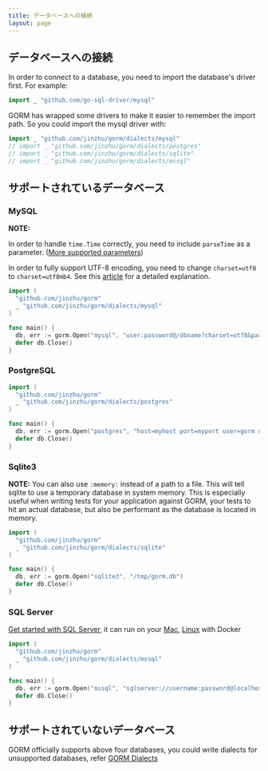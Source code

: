 ```yaml
---
title: データベースへの接続
layout: page
---
```


## データベースへの接続

In order to connect to a database, you need to import the database's driver first. For example:

```go
import _ "github.com/go-sql-driver/mysql"
```

GORM has wrapped some drivers to make it easier to remember the import path. So you could import the mysql driver with:

```go
import _ "github.com/jinzhu/gorm/dialects/mysql"
// import _ "github.com/jinzhu/gorm/dialects/postgres"
// import _ "github.com/jinzhu/gorm/dialects/sqlite"
// import _ "github.com/jinzhu/gorm/dialects/mssql"
```

## サポートされているデータベース

### MySQL

**NOTE:**

In order to handle `time.Time` correctly, you need to include `parseTime` as a parameter. ([More supported parameters](https://github.com/go-sql-driver/mysql#parameters))

In order to fully support UTF-8 encoding, you need to change `charset=utf8` to `charset=utf8mb4`. See this [article](https://mathiasbynens.be/notes/mysql-utf8mb4) for a detailed explanation.

```go
import (
  "github.com/jinzhu/gorm"
  _ "github.com/jinzhu/gorm/dialects/mysql"
)

func main() {
  db, err := gorm.Open("mysql", "user:password@/dbname?charset=utf8&parseTime=True&loc=Local")
  defer db.Close()
}
```

### PostgreSQL

```go
import (
  "github.com/jinzhu/gorm"
  _ "github.com/jinzhu/gorm/dialects/postgres"
)

func main() {
  db, err := gorm.Open("postgres", "host=myhost port=myport user=gorm dbname=gorm password=mypassword")
  defer db.Close()
}
```

### Sqlite3

**NOTE:** You can also use `:memory:` instead of a path to a file. This will tell sqlite to use a temporary database in system memory. This is especially useful when writing tests for your application against GORM, your tests to hit an actual database, but also be performant as the database is located in memory.

```go
import (
  "github.com/jinzhu/gorm"
  _ "github.com/jinzhu/gorm/dialects/sqlite"
)

func main() {
  db, err := gorm.Open("sqlite3", "/tmp/gorm.db")
  defer db.Close()
}
```

### SQL Server

[Get started with SQL Server](https://www.microsoft.com/en-us/sql-server/developer-get-started/go), it can run on your [Mac](https://sqlchoice.azurewebsites.net/en-us/sql-server/developer-get-started/go/mac/), [Linux](https://sqlchoice.azurewebsites.net/en-us/sql-server/developer-get-started/go/ubuntu/) with Docker

```go
import (
  "github.com/jinzhu/gorm"
  _ "github.com/jinzhu/gorm/dialects/mssql"
)

func main() {
  db, err := gorm.Open("mssql", "sqlserver://username:password@localhost:1433?database=dbname")
  defer db.Close()
}
```

## サポートされていないデータベース

GORM officially supports above four databases, you could write dialects for unsupported databases, refer [GORM Dialects](/docs/dialects.html)